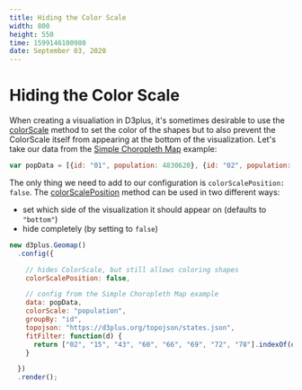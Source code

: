 ```yaml
---
title: Hiding the Color Scale
width: 800
height: 550
time: 1599146100980
date: September 03, 2020
---
```


[height]: 550
[delay]: 4000

# Hiding the Color Scale

When creating a visualiation in D3plus, it's sometimes desirable to use the [colorScale](https://d3plus.org/docs/#Viz.colorScale) method to set the color of the shapes but to also prevent the ColorScale itself from appearing at the bottom of the visualization. Let's take our data from the [Simple Choropleth Map](http://d3plus.org/examples/d3plus-geomap/getting-started/) example:

```js
var popData = [{id: "01", population: 4830620}, {id: "02", population: 733375}, {id: "04", population: 6641928}, {id: "05", population: 2958208}, {id: "06", population: 38421464}, {id: "08", population: 5278906}, {id: "09", population: 3593222}, {id: "10", population: 926454}, {id: "11", population: 647484}, {id: "12", population: 19645772}, {id: "13", population: 10006693}, {id: "15", population: 1406299}, {id: "16", population: 1616547}, {id: "17", population: 12873761}, {id: "18", population: 6568645}, {id: "19", population: 3093526}, {id: "20", population: 2892987}, {id: "21", population: 4397353}, {id: "22", population: 4625253}, {id: "23", population: 1329100}, {id: "24", population: 5930538}, {id: "25", population: 6705586}, {id: "26", population: 9900571}, {id: "27", population: 5419171}, {id: "28", population: 2988081}, {id: "29", population: 6045448}, {id: "30", population: 1014699}, {id: "31", population: 1869365}, {id: "32", population: 2798636}, {id: "33", population: 1324201}, {id: "34", population: 8904413}, {id: "35", population: 2084117}, {id: "36", population: 19673174}, {id: "37", population: 9845333}, {id: "38", population: 721640}, {id: "39", population: 11575977}, {id: "40", population: 3849733}, {id: "41", population: 3939233}, {id: "42", population: 12779559}, {id: "44", population: 1053661}, {id: "45", population: 4777576}, {id: "46", population: 843190}, {id: "47", population: 6499615}, {id: "48", population: 26538614}, {id: "49", population: 2903379}, {id: "50", population: 626604}, {id: "51", population: 8256630}, {id: "53", population: 6985464}, {id: "54", population: 1851420}, {id: "55", population: 5742117}, {id: "56", population: 579679}, {id: "72", population: 3583073}];
```

The only thing we need to add to our configuration is `colorScalePosition: false`. The [colorScalePosition](https://d3plus.org/docs/#Viz.colorScalePosition) method can be used in two different ways:

* set which side of the visualization it should appear on (defaults to `"bottom"`)
* hide completely (by setting to `false`)

```js
new d3plus.Geomap()
  .config({

    // hides ColorScale, but still allows coloring shapes
    colorScalePosition: false,

    // config from the Simple Choropleth Map example
    data: popData,
    colorScale: "population",
    groupBy: "id",
    topojson: "https://d3plus.org/topojson/states.json",
    fitFilter: function(d) {
      return ["02", "15", "43", "60", "66", "69", "72", "78"].indexOf(d.id) < 0;
    }

  })
  .render();
```
